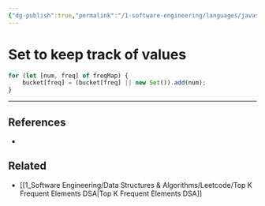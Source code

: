 ```yaml
---
{"dg-publish":true,"permalink":"/1-software-engineering/languages/javascript/set-to-keep-track-of-values/","tags":["code/question","code/javascript"],"created":"2023-07-19T06:15:40.097-05:00","updated":"2023-09-05T14:40:16.814-05:00"}
---
```


# Set to keep track of values

```javascript
for (let [num, freq] of freqMap) {
	bucket[freq] = (bucket[freq] || new Set()).add(num);
}
```

---

## References
- 

## Related
- [[1_Software Engineering/Data Structures & Algorithms/Leetcode/Top K Frequent Elements DSA\|Top K Frequent Elements DSA]]
